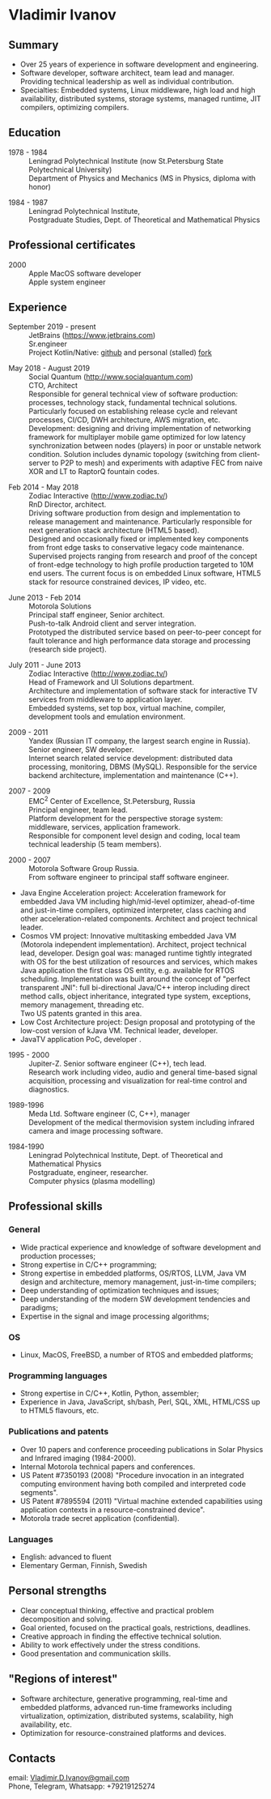 <html><head><meta http-equiv="Content-Type" content="text/html; charset=UTF-8"></head><body>


<h1>Vladimir Ivanov</h1>
<h2>Summary</h2>
<ul>
<li>Over 25 years of experience in software development and engineering.</li>
<li>Software developer, software architect, team lead and manager. Providing technical leadership as well as individual contribution.</li> 
<li>Specialties: Embedded systems, Linux middleware, high load and high availability, distributed systems, storage systems, managed runtime, JIT compilers, optimizing compilers.</li>
</ul> 

<h2>Education</h2>
<dl><dt>1978 - 1984</dt><dd>
Leningrad Polytechnical Institute (now St.Petersburg State Polytechnical University) <br> 
Department of Physics and Mechanics (MS in Physics, diploma with honor)  
</dd></dl>
<dl><dt>1984 - 1987</dt><dd>
Leningrad Polytechnical Institute, <br>
Postgraduate Studies, Dept. of Theoretical and Mathematical Physics  
</dd></dl>

<h2>Professional certificates</h2>
<dl><dt>2000</dt><dd>
Apple MacOS software developer <br>
Apple system engineer  
</dd></dl>

<h2>Experience</h2>

<dl><dt>September 2019 - present</dt><dd>
JetBrains (<a href="https://www.jetbrains.com/ target="_blank>https://www.jetbrains.com</a>)<br>
Sr.engineer<br>
Project Kotlin/Native: <a href="https://github.com/JetBrains/kotlin-native/ target="_blank>github</a> and personal (stalled)
<a href="https://github.com/knebekaizer/kotlin-native/ target="_blank>fork</a>
</dd></dl>

<dl><dt>May 2018 - August 2019</dt><dd>
Social Quantum (<a href="http://www.socialquantum.com/ target="_blank>http://www.socialquantum.com</a>)<br>
CTO, Architect<br>
Responsible for general technical view of software production: processes, technology stack, fundamental technical solutions. Particularly focused on establishing release cycle and relevant processes, CI/CD, DWH architecture, AWS migration, etc.<br>
Development: designing and driving implementation of networking framework for multiplayer mobile game optimized for low latency synchronization between nodes (players) in poor or unstable network condition. Solution includes dynamic topology (switching from client-server to P2P to mesh) and experiments with adaptive FEC from naive XOR and LT to RaptorQ fountain codes.
</dd></dl>

<dl><dt>Feb 2014 - May 2018</dt><dd>
Zodiac Interactive (<a href="http://www.zodiac.tv/" target="_blank">http://www.zodiac.tv/</a>)<br>
RnD Director, architect.<br>
Driving software production from design and implementation to release management and maintenance. Particularly responsible for next generation stack architecture (HTML5 based).<br>
Designed and occasionally fixed or implemented key components from front edge tasks to conservative legacy code maintenance.
Supervised projects ranging from research and proof of the concept of front-edge technology to high profile production targeted to 10M end users. The current focus is on embedded Linux software, HTML5 stack for resource constrained devices, IP video, etc. 
</dd></dl>

<dl><dt>June 2013 - Feb 2014</dt><dd>
Motorola Solutions<br>
Principal staff engineer, Senior architect.<br>
Push-to-talk Android client and server integration.<br>
Prototyped the distributed service based on peer-to-peer concept for fault tolerance and high performance data storage and processing (research side project).
</dd></dl>

<dl><dt>July 2011 - June 2013</dt><dd>
Zodiac Interactive (<a href="http://www.zodiac.tv/" target="_blank">http://www.zodiac.tv/</a>)<br>
Head of Framework and UI Solutions department.<br>
Architecture and implementation of software stack for interactive TV services from middleware to application layer.<br>
Embedded systems, set top box, virtual machine, compiler, development tools and emulation environment. 
</dd></dl>

<dl><dt>2009 - 2011</dt><dd>
Yandex (Russian IT company, the largest search engine in Russia).<br>
Senior engineer, SW developer. <br>
Internet search related service development: distributed data processing, monitoring, DBMS (MySQL).
Responsible for the service backend architecture, implementation and maintenance (C++). <br>
</dd></dl>

<dl><dt>2007 - 2009</dt><dd>
EMC<sup>2</sup> Center of Excellence, St.Petersburg, Russia <br>
Principal engineer, team lead. <br>
Platform development for the perspective storage system: middleware, services, application framework. <br> 
Responsible for component level design and coding, local team technical leadership (5 team members). 
</dd></dl>

<dl><dt>2000 - 2007</dt><dd>
Motorola Software Group Russia. <br> 
From software engineer to principal staff software engineer.
</dd></dl>
<ul><li>Java Engine Acceleration project: Acceleration framework for embedded Java VM including high/mid-level 
optimizer, ahead-of-time and just-in-time compilers, optimized 
interpreter, class caching and other acceleration-related components. Architect and project technical leader. 
</li><li>Cosmos VM project: Innovative multitasking embedded Java VM (Motorola independent implementation). 
	Architect, project technical lead, developer. 
	Design goal was: managed runtime tightly integrated with OS for the best utilization of resources and services, which makes Java application the first class OS entity, e.g. available for RTOS scheduling.  Implementation was built around the concept of "perfect transparent JNI": full bi-directional Java/C++ interop including direct method calls, object inheritance, integrated type system, exceptions, memory management, threading etc.  <br>
	Two US patents granted in this area.
</li><li>Low Cost Architecture project: Design proposal and prototyping of the low-cost version of kJava VM. Technical leader, developer. 
</li><li>JavaTV application PoC, developer .
</li></ul>

<dl><dt>1995 - 2000</dt><dd>
Jupiter-Z. Senior software engineer (C++), tech lead.<br> 
Research work including video, audio and general time-based signal acquisition, 
processing and visualization for real-time control and diagnostics. <br>
</dd></dl>

<dl><dt>1989-1996</dt><dd>
Meda Ltd. Software engineer (C, C++), manager <br> 
Development of the medical thermovision system including infrared camera and 
image processing software.  
</dd></dl>

<dl><dt>1984-1990</dt><dd>
Leningrad Polytechnical Institute, Dept. of Theoretical and Mathematical Physics <br>
Postgraduate, engineer, researcher. <br>
Computer physics (plasma modelling) 
</dd></dl>

<h2>Professional skills</h2>
<h3>General</h3>
<ul>
<li>Wide practical experience and knowledge of software development and production processes;
</li><li>Strong expertise in C/C++ programming;
</li><li>Strong expertise in embedded platforms, OS/RTOS, LLVM, Java VM design and architecture, memory management, just-in-time compilers;  
</li><li>Deep understanding of optimization techniques and issues;  
</li><li>Deep understanding of the modern SW development tendencies and paradigms;  
</li><li>Expertise in the signal and image processing algorithms;  
</li></ul>

<h3>OS</h3>
<ul><li>Linux, MacOS, FreeBSD, a number of RTOS and embedded platforms;  
</li></ul>

<h3>Programming languages</h3>
<ul><li>Strong expertise in C/C++, Kotlin, Python, assembler;  
</li><li>Experience in Java, JavaScript, sh/bash, Perl, SQL, XML, HTML/CSS up to HTML5 flavours, etc.  
</li></ul>

<h3>Publications and patents</h3>
<ul><li>Over 10 papers and conference proceeding publications in Solar Physics and Infrared imaging (1984-2000). 
</li><li>Internal Motorola technical papers and conferences.  
</li><li>US Patent #7350193 (2008) "Procedure invocation in an 
integrated computing environment having both compiled and interpreted 
code segments".
</li><li>US Patent #7895594 (2011) "Virtual machine extended capabilities using application contexts in a resource-constrained device".
</li><li>Motorola trade secret application (confidential).
</li></ul>

<h3>Languages</h3>
<ul><li>English: advanced to fluent
</li><li>Elementary German, Finnish, Swedish
</li></ul>

<h2>Personal strengths</h2>
<ul><li>Clear conceptual thinking, effective and practical problem decomposition and solving.
</li><li>Goal oriented, focused on the practical goals, restrictions, deadlines.
</li><li>Creative approach in finding the effective technical solution.  
</li><li>Ability to work effectively under the stress conditions.  
</li><li>Good presentation and communication skills.  
</li></ul>

<h2>"Regions of interest"</h2>
<ul><li>Software architecture, generative programming, real-time and 
embedded platforms, advanced run-time frameworks including 
virtualization, optimization, distributed systems, 
scalability, high availability, etc.  
</li><li>Optimization for resource-constrained platforms and devices.  
</li></ul>

<h2> Contacts</h2>
<p>
    email: <a href="mailto:Vladimir.D.Ivanov@gmail.com" target="_blank">Vladimir.D.Ivanov@gmail.com</a> 
    <br>
    Phone, Telegram, Whatsapp: +79219125274
</p>
</body></html>
